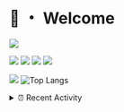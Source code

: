 # 👋 ・ Welcome
![](https://komarev.com/ghpvc/?username=Lorenzo0111)

![](https://img.shields.io/badge/Java-ED8B00?style=for-the-badge&logo=java&logoColor=white)
![](https://img.shields.io/badge/JavaScript-323330?style=for-the-badge&logo=javascript&logoColor=F7DF1E)
![](https://img.shields.io/badge/Node.js-339933?style=for-the-badge&logo=nodedotjs&logoColor=white)
![](https://img.shields.io/badge/React-20232A?style=for-the-badge&logo=react&logoColor=61DAFB)

[![](https://github-readme-stats.vercel.app/api?username=Lorenzo0111&show_icons=true&count_private=true)](https://github.com/Lorenzo0111)
![Top Langs](https://github-readme-stats.vercel.app/api/top-langs/?username=Lorenzo0111&layout=compact)

<details>
<summary>⏰ Recent Activity</summary>

<!--RECENT_ACTIVITY:start-->
1. ![comment] **Commented:** [sgtcaze/NametagEdit#673](https://github.com/sgtcaze/NametagEdit/issues/673#issuecomment-984324806)
2. ![release] Released [v2.3 - 1.18 Support](https://github.com/Lorenzo0111/RocketJoin/releases/tag/2.3) in [Lorenzo0111/RocketJoin](https://github.com/Lorenzo0111/RocketJoin)
3. ![issueClosed] **Issue closed:** [ZombieStriker/QualityArmory#213](https://github.com/ZombieStriker/QualityArmory/issues/213)
4. ![comment] **Commented:** [ZombieStriker/QualityArmory#213](https://github.com/ZombieStriker/QualityArmory/issues/213#issuecomment-983802150)
5. ![prMerged] **Pull request merged:** [Lorenzo0111/RocketJoin#46](https://github.com/Lorenzo0111/RocketJoin/pull/46)
6. ![prMerged] **Pull request merged:** [Lorenzo0111/RocketJoin#45](https://github.com/Lorenzo0111/RocketJoin/pull/45)
7. ![prMerged] **Pull request merged:** [Lorenzo0111/ElectionsPlus#60](https://github.com/Lorenzo0111/ElectionsPlus/pull/60)
8. ![prMerged] **Pull request merged:** [Lorenzo0111/NodeBin#36](https://github.com/Lorenzo0111/NodeBin/pull/36)
9. ![prMerged] **Pull request merged:** [harry0198/InfoHeads#48](https://github.com/harry0198/InfoHeads/pull/48)
10. ![prMerged] **Pull request merged:** [RocketPluginsMC/RocketPlaceholdersAPI-Cookbook#7](https://github.com/RocketPluginsMC/RocketPlaceholdersAPI-Cookbook/pull/7)
<!--RECENT_ACTIVITY:end-->


<!--RECENT_ACTIVITY:last_update-->
Last Updated: Thursday, December 2nd, 2021, 12:18:02 PM
<!--RECENT_ACTIVITY:last_update_end-->
</details>

[issueOpened]: https://cdn.jsdelivr.net/gh/Readme-Workflows/Readme-Icons@main/icons/octicons/IssueOpenedOld.svg
[issueClosed]: https://cdn.jsdelivr.net/gh/Readme-Workflows/Readme-Icons@main/icons/octicons/IssueClosedOld.svg

[prOpened]: https://cdn.jsdelivr.net/gh/Readme-Workflows/Readme-Icons@main/icons/octicons/PullRequestOpened.svg
[prClosed]: https://cdn.jsdelivr.net/gh/Readme-Workflows/Readme-Icons@main/icons/octicons/PullRequestClosed.svg
[prMerged]: https://cdn.jsdelivr.net/gh/Readme-Workflows/Readme-Icons@main/icons/octicons/PullRequestMerged.svg

[comment]: https://cdn.jsdelivr.net/gh/Readme-Workflows/Readme-Icons@main/icons/octicons/Comment.svg

[changesRequested]: https://cdn.jsdelivr.net/gh/Readme-Workflows/Readme-Icons@main/icons/octicons/RequestedChanges.svg
[approved]: https://cdn.jsdelivr.net/gh/Readme-Workflows/Readme-Icons@main/icons/octicons/ApprovedChanges.svg

[repoCreated]: https://cdn.jsdelivr.net/gh/Readme-Workflows/Readme-Icons@main/icons/octicons/Repository.svg
[release]: https://cdn.jsdelivr.net/gh/Readme-Workflows/Readme-Icons@main/icons/octicons/Release.svg
[star]: https://cdn.jsdelivr.net/gh/Readme-Workflows/Readme-Icons@main/icons/octicons/StarredRepository.svg
[wiki]: https://cdn.jsdelivr.net/gh/Readme-Workflows/Readme-Icons@main/icons/octicons/Wiki.svg
[fork]: https://cdn.jsdelivr.net/gh/Readme-Workflows/Readme-Icons@main/icons/octicons/ForkedRepository.svg
[people]: https://cdn.jsdelivr.net/gh/Readme-Workflows/Readme-Icons@main/icons/octicons/People.svg
